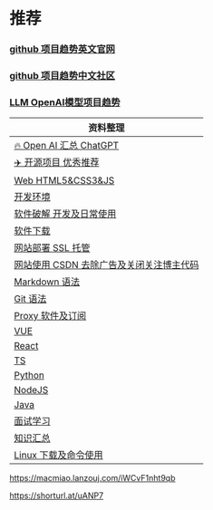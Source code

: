 # 推荐
### [github 项目趋势英文官网](https://github.com/trending)
### [github 项目趋势中文社区](https://www.githubs.cn/trending)
### [LLM OpenAI模型项目趋势](https://huggingface.co/spaces)
| 资料整理                                             |
|--------------------------------------------------|
| [🔥 Open AI 汇总 ChatGPT](./Document/AI.md)        |
| [✈️ 开源项目 优秀推荐](./Document/Project.md)            |
| [Web HTML5&CSS3&JS](./Document/Web.md)           |
| [开发环境](./Document/DevelopTools.md)               |
| [软件破解 开发及日常使用](./Document/SoftKey.md)            |
| [软件下载](./Document/System.md)                     |
| [网站部署 SSL 托管](./Document/Web.md)                 |
| [网站使用 CSDN 去除广告及关闭关注博主代码](./Document/WebSite.md) |
| [Markdown 语法](./Document/MarkDown.md)            |
| [Git 语法](./Document/Git.md)                      |
| [Proxy 软件及订阅](./Document/ProxySub.md)            |
| [VUE](./VUE/README.md)                           |
| [React](./React/README.md)                       |
| [TS](./TS/README.md)                             |
| [Python](./Python/README.md)                     |
| [NodeJS](./NodeJS/README.md)                     |
| [Java](./Java/README.md)                         |
| [面试学习](./Interview/README.md)                    |
| [知识汇总](./Knowledge/README.md)                    |
| [Linux 下载及命令使用](./Linux/README.md)               |

https://macmiao.lanzouj.com/iWCvF1nht9qb

https://shorturl.at/uANP7
